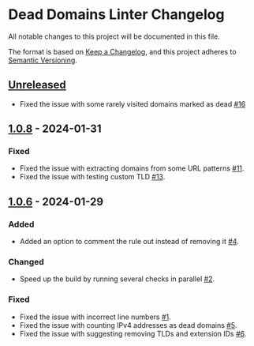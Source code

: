 # Dead Domains Linter Changelog

All notable changes to this project will be documented in this file.

The format is based on [Keep a Changelog][keepachangelog], and this project adheres to [Semantic Versioning][semver].

## [Unreleased][unreleased]

- Fixed the issue with some rarely visited domains marked as dead [#16][#16]

[#16]: https://github.com/AdguardTeam/DeadDomainsLinter/issues/16
[unreleased]: https://github.com/AdguardTeam/DeadDomainsLinter/compare/v1.0.8...master

## [1.0.8] - 2024-01-31

### Fixed

- Fixed the issue with extracting domains from some URL patterns [#11][#11].
- Fixed the issue with testing custom TLD [#13][#13].

[#11]: https://github.com/AdguardTeam/DeadDomainsLinter/issues/11
[#13]: https://github.com/AdguardTeam/DeadDomainsLinter/issues/13

## [1.0.6] - 2024-01-29

### Added

- Added an option to comment the rule out instead of removing it [#4][#4].

[#4]: https://github.com/AdguardTeam/DeadDomainsLinter/issues/4

### Changed

- Speed up the build by running several checks in parallel [#2][#2].

[#2]: https://github.com/AdguardTeam/DeadDomainsLinter/issues/2

### Fixed

- Fixed the issue with incorrect line numbers [#1][#1].
- Fixed the issue with counting IPv4 addresses as dead domains [#5][#5].
- Fixed the issue with suggesting removing TLDs and extension IDs [#6][#6].

[#1]: https://github.com/AdguardTeam/DeadDomainsLinter/issues/1
[#5]: https://github.com/AdguardTeam/DeadDomainsLinter/issues/5
[#6]: https://github.com/AdguardTeam/DeadDomainsLinter/issues/6

[1.0.8]: https://github.com/AdguardTeam/DeadDomainsLinter/compare/v1.0.6...v1.0.8
[1.0.6]: https://github.com/AdguardTeam/DeadDomainsLinter/compare/v1.0.4...v1.0.6
[keepachangelog]: https://keepachangelog.com/en/1.0.0/
[semver]: https://semver.org/spec/v2.0.0.html
